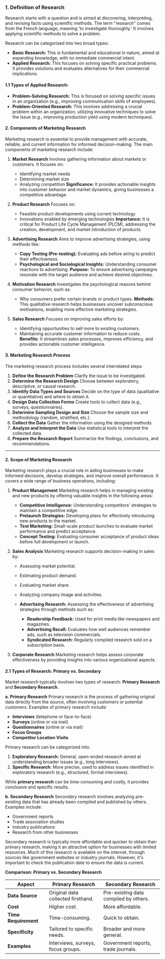 ### 1. **Definition of Research**

Research starts with a question and is aimed at discovering, interpreting, and revising facts using scientific methods. The term "research" comes from the French language, meaning 'to investigate thoroughly.' It involves applying scientific methods to solve a problem.

Research can be categorized into two broad types:

* **Basic Research:** This is fundamental and educational in nature, aimed at expanding knowledge, with no immediate commercial intent.
* **Applied Research:** This focuses on solving specific practical problems. It provides solutions and evaluates alternatives for their commercial implications.

#### 1.1 **Types of Applied Research:**

* **Problem-Solving Research:** This is focused on solving specific issues in an organization (e.g., improving communication skills of employees).
* **Problem-Oriented Research:** This involves addressing a crucial problem within an organization, utilizing innovative techniques to solve the issue (e.g., improving production yield using modern techniques).

#### 2. **Components of Marketing Research**

Marketing research is essential to provide management with accurate, reliable, and current information for informed decision-making. The main components of marketing research include:

1. **Market Research**
   Involves gathering information about markets or customers. It focuses on:

   * Identifying market needs
   * Determining market size
   * Analyzing competition
     **Significance:** It provides actionable insights into customer behavior and market dynamics, giving businesses a competitive advantage.

2. **Product Research**
   Focuses on:

   * Feasible product developments using current technology
   * Innovations enabled by emerging technologies
     **Importance:** It is critical for Product Life Cycle Management (PLCM), addressing the creation, development, and market introduction of products.

3. **Advertising Research**
   Aims to improve advertising strategies, using methods like:

   * **Copy Testing (Pre-testing):** Evaluating ads before airing to predict their effectiveness.
   * **Psychological and Sociological Insights:** Understanding consumer reactions to advertising.
     **Purpose:** To ensure advertising campaigns resonate with the target audience and achieve desired objectives.

4. **Motivation Research**
   Investigates the psychological reasons behind consumer behavior, such as:

   * Why consumers prefer certain brands or product types.
     **Methods:** This qualitative research helps businesses uncover subconscious motivations, enabling more effective marketing strategies.

5. **Sales Research**
   Focuses on improving sales efforts by:

   * Identifying opportunities to sell more to existing customers.
   * Maintaining accurate customer information to reduce costs.
     **Benefits:** It streamlines sales processes, improves efficiency, and provides actionable customer intelligence.

#### 3. **Marketing Research Process**

The marketing research process includes several interrelated steps:

1. **Define the Research Problem**
   Clarify the issue to be investigated.
2. **Determine the Research Design**
   Choose between exploratory, descriptive, or causal research.
3. **Identify Data Types and Sources**
   Decide on the type of data (qualitative or quantitative) and where to obtain it.
4. **Design Data Collection Forms**
   Create tools to collect data (e.g., surveys, questionnaires).
5. **Determine Sampling Design and Size**
   Choose the sample size and methodology (random, stratified, etc.).
6. **Collect the Data**
   Gather the information using the designed methods.
7. **Analyze and Interpret the Data**
   Use statistical tools to interpret the collected data.
8. **Prepare the Research Report**
   Summarize the findings, conclusions, and recommendations.

---
#### 2. **Scope of Marketing Research**

Marketing research plays a crucial role in aiding businesses to make informed decisions, develop strategies, and improve overall performance. It covers a wide range of business operations, including:

1. **Product Management**
   Marketing research helps in managing existing and new products by offering valuable insights in the following areas:

   * **Competitive Intelligence:** Understanding competitors' strategies to maintain a competitive edge.
   * **Prelaunch Strategies:** Developing plans for effectively introducing new products to the market.
   * **Test Marketing:** Small-scale product launches to evaluate market performance and predict acceptance.
   * **Concept Testing:** Evaluating consumer acceptance of product ideas before full development or launch.

2. **Sales Analysis**
   Marketing research supports decision-making in sales by:

   * Assessing market potential.
   * Estimating product demand.
   * Evaluating market share.
   * Analyzing company image and activities.
   * **Advertising Research:** Assessing the effectiveness of advertising strategies through methods such as:

     * **Readership Feedback:** Used for print media like newspapers and magazines.
     * **Advertising Recall:** Evaluates how well audiences remember ads, such as television commercials.
     * **Syndicated Research:** Regularly compiled research sold on a subscription basis.

3. **Corporate Research**
   Marketing research helps assess corporate effectiveness by providing insights into various organizational aspects.

#### 2.1 **Types of Research: Primary vs. Secondary**

Market research typically involves two types of research: **Primary Research** and **Secondary Research**.

**a. Primary Research**
Primary research is the process of gathering original data directly from the source, often involving customers or potential customers. Examples of primary research include:

* **Interviews** (telephone or face-to-face)
* **Surveys** (online or via mail)
* **Questionnaires** (online or via mail)
* **Focus Groups**
* **Competitor Location Visits**

Primary research can be categorized into:

1. **Exploratory Research**: General, open-ended research aimed at understanding broader issues (e.g., long interviews).
2. **Specific Research**: More precise, used to address issues identified in exploratory research (e.g., structured, formal interviews).

While **primary research** can be time-consuming and costly, it provides conclusive and specific results.

**b. Secondary Research**
Secondary research involves analyzing pre-existing data that has already been compiled and published by others. Examples include:

* Government reports
* Trade association studies
* Industry publications
* Research from other businesses

Secondary research is typically more affordable and quicker to obtain than primary research, making it an attractive option for businesses with limited resources. Much of this research is available on the internet, through sources like government websites or industry journals. However, it's important to check the publication date to ensure the data is current.

**Comparison: Primary vs. Secondary Research**

| **Aspect**           | **Primary Research**               | **Secondary Research**                |
| -------------------- | ---------------------------------- | ------------------------------------- |
| **Data Source**      | Original data collected firsthand. | Pre-existing data compiled by others. |
| **Cost**             | Higher cost.                       | More affordable.                      |
| **Time Requirement** | Time-consuming.                    | Quick to obtain.                      |
| **Specificity**      | Tailored to specific needs.        | Broader and more general.             |
| **Examples**         | Interviews, surveys, focus groups. | Government reports, trade journals.   |

